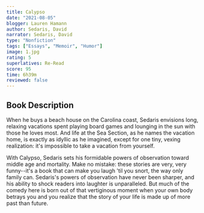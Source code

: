 ```yaml
---
title: Calypso
date: "2021-08-05"
blogger: Lauren Hamann
author: Sedaris, David
narrator: Sedaris, David
type: "Nonfiction"
tags: ["Essays", "Memoir", "Humor"]
image: 1.jpg
rating: 5
superlatives: Re-Read
score: 95
time: 6h39m
reviewed: false
---
```


## Book Description

When he buys a beach house on the Carolina coast, Sedaris envisions long, relaxing vacations spent playing board games and lounging in the sun with those he loves most. And life at the Sea Section, as he names the vacation home, is exactly as idyllic as he imagined, except for one tiny, vexing realization: it's impossible to take a vacation from yourself.

With Calypso, Sedaris sets his formidable powers of observation toward middle age and mortality. Make no mistake: these stories are very, very funny--it's a book that can make you laugh 'til you snort, the way only family can. Sedaris's powers of observation have never been sharper, and his ability to shock readers into laughter is unparalleled. But much of the comedy here is born out of that vertiginous moment when your own body betrays you and you realize that the story of your life is made up of more past than future.
